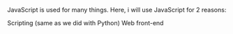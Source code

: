 JavaScript is used for many things. Here, i  will use JavaScript for 2 reasons:

Scripting (same as we did with Python)
Web front-end
